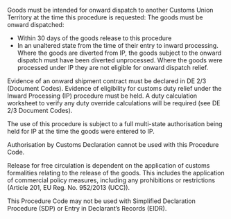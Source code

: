 Goods must be intended for onward dispatch to another Customs Union Territory at the time this procedure is requested: The goods must be onward dispatched:

*   Within 30 days of the goods release to this procedure
*   In an unaltered state from the time of their entry to inward processing. Where the goods are diverted from IP, the goods subject to the onward dispatch must have been diverted unprocessed. Where the goods were processed under IP they are not eligible for onward dispatch relief.

Evidence of an onward shipment contract must be declared in DE 2/3 (Document Codes). Evidence of eligibility for customs duty relief under the Inward Processing (IP) procedure must be held. A duty calculation worksheet to verify any duty override calculations will be required (see DE 2/3 Document Codes).

The use of this procedure is subject to a full multi-state authorisation being held for IP at the time the goods were entered to IP.

Authorisation by Customs Declaration cannot be used with this Procedure Code.

Release for free circulation is dependent on the application of customs formalities relating to the release of the goods. This includes the application of commercial policy measures, including any prohibitions or restrictions (Article 201, EU Reg. No. 952/2013 (UCC)).

This Procedure Code may not be used with Simplified Declaration Procedure (SDP) or Entry in Declarant’s Records (EIDR).